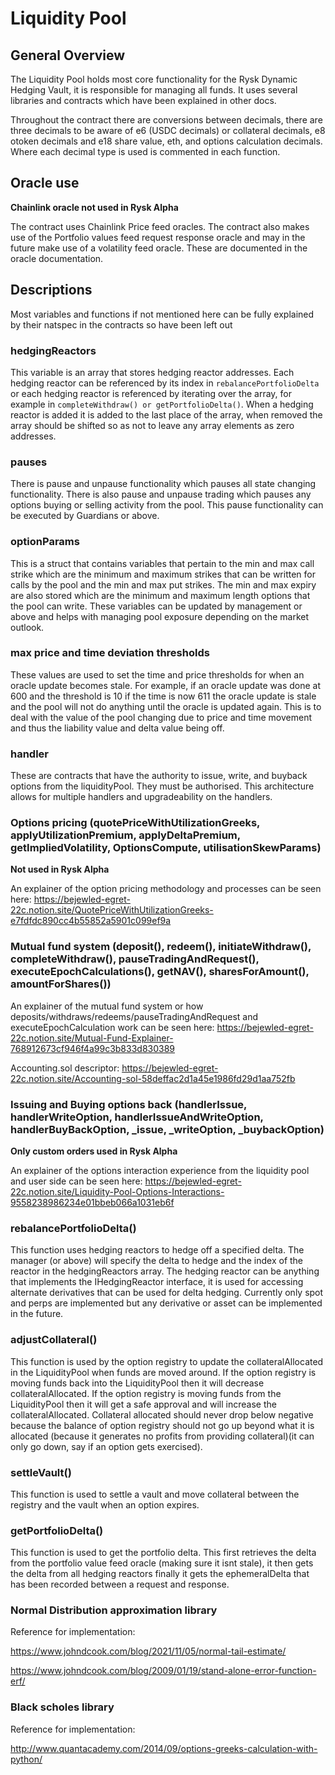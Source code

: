 # Liquidity Pool

## General Overview

The Liquidity Pool holds most core functionality for the Rysk Dynamic Hedging Vault, it is responsible for managing all funds. It uses several libraries and contracts which have been explained in other docs.

Throughout the contract there are conversions between decimals, there are three decimals to be aware of e6 (USDC decimals) or collateral decimals, e8 otoken decimals and e18 share value, eth, and options calculation decimals. Where each decimal type is used is commented in each function.
## Oracle use

**Chainlink oracle not used in Rysk Alpha**

The contract uses Chainlink Price feed oracles. The contract also makes use of the Portfolio values feed request response oracle and may in the future make use of a volatility feed oracle. These are documented in the oracle documentation.

## Descriptions

Most variables and functions if not mentioned here can be fully explained by their natspec in the contracts so have been left out

### hedgingReactors

This variable is an array that stores hedging reactor addresses. Each hedging reactor can be referenced by its index in ```rebalancePortfolioDelta``` or each hedging reactor is referenced by iterating over the array, for example in ```completeWithdraw() or getPortfolioDelta()```. When a hedging reactor is added it is added to the last place of the array, when removed the array should be shifted so as not to leave any array elements as zero addresses.

### pauses

There is pause and unpause functionality which pauses all state changing functionality. There is also pause and unpause trading which pauses any options buying or selling activity from the pool. This pause functionality can be executed by Guardians or above.

### optionParams

This is a struct that contains variables that pertain to the min and max call strike which are the minimum and maximum strikes that can be written for calls by the pool and the min and max put strikes. The min and max expiry are also stored which are the minimum and maximum length options that the pool can write. These variables can be updated by management or above and helps with managing pool exposure depending on the market outlook.

### max price and time deviation thresholds

These values are used to set the time and price thresholds for when an oracle update becomes stale. For example, if an oracle update was done at 600 and the threshold is 10 if the time is now 611 the oracle update is stale and the pool will not do anything until the oracle is updated again. This is to deal with the value of the pool changing due to price and time movement and thus the liability value and delta value being off.

### handler

These are contracts that have the authority to issue, write, and buyback options from the liquidityPool. They must be authorised. This architecture allows for multiple handlers and upgradeability on the handlers.

### Options pricing (quotePriceWithUtilizationGreeks, applyUtilizationPremium, applyDeltaPremium, getImpliedVolatility, OptionsCompute, utilisationSkewParams) 

**Not used in Rysk Alpha**

An explainer of the option pricing methodology and processes can be seen here: https://bejewled-egret-22c.notion.site/QuotePriceWithUtilizationGreeks-e7fdfdc890cc4b55852a5901c099ef9a 

### Mutual fund system (deposit(), redeem(), initiateWithdraw(), completeWithdraw(), pauseTradingAndRequest(), executeEpochCalculations(), getNAV(), sharesForAmount(), amountForShares())

An explainer of the mutual fund system or how deposits/withdraws/redeems/pauseTradingAndRequest and executeEpochCalculation work can be seen here: https://bejewled-egret-22c.notion.site/Mutual-Fund-Explainer-768912673cf946f4a99c3b833d830389 

Accounting.sol descriptor: https://bejewled-egret-22c.notion.site/Accounting-sol-58deffac2d1a45e1986fd29d1aa752fb

### Issuing and Buying options back (handlerIssue, handlerWriteOption, handlerIssueAndWriteOption, handlerBuyBackOption, _issue, _writeOption, _buybackOption)

**Only custom orders used in Rysk Alpha**

An explainer of the options interaction experience from the liquidity pool and user side can be seen here: https://bejewled-egret-22c.notion.site/Liquidity-Pool-Options-Interactions-9558238986234e01bbeb066a1031eb6f 


### rebalancePortfolioDelta()

This function uses hedging reactors to hedge off a specified delta. The manager (or above) will specify the delta to hedge and the index of the reactor in the hedgingReactors array. The hedging reactor can be anything that implements the IHedgingReactor interface, it is used for accessing alternate derivatives that can be used for delta hedging. Currently only spot and perps are implemented but any derivative or asset can be implemented in the future.

### adjustCollateral()

This function is used by the option registry to update the collateralAllocated in the LiquidityPool when funds are moved around. If the option registry is moving funds back into the LiquidityPool then it will decrease collateralAllocated. If the option registry is moving funds from the LiquidityPool then it will get a safe approval and will increase the collateralAllocated. Collateral allocated should never drop below negative because the balance of option registry should not go up beyond what it is allocated (because it generates no profits from providing collateral)(it can only go down, say if an option gets exercised).

### settleVault()

This function is used to settle a vault and move collateral between the registry and the vault when an option expires.

### getPortfolioDelta()

This function is used to get the portfolio delta. This first retrieves the delta from the portfolio value feed oracle (making sure it isnt stale), it then gets the delta from all hedging reactors finally it gets the ephemeralDelta that has been recorded between a request and response.

### Normal Distribution approximation library

Reference for implementation:

https://www.johndcook.com/blog/2021/11/05/normal-tail-estimate/

https://www.johndcook.com/blog/2009/01/19/stand-alone-error-function-erf/ 

### Black scholes library

Reference for implementation: 

http://www.quantacademy.com/2014/09/options-greeks-calculation-with-python/ 